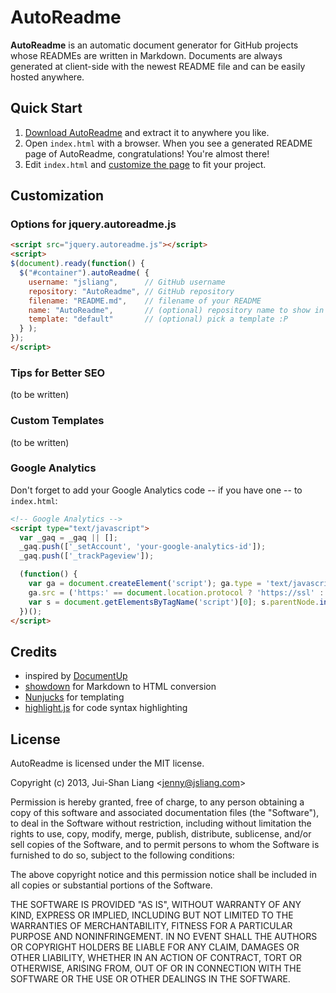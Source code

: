 # AutoReadme

**AutoReadme** is an automatic document generator for GitHub projects whose READMEs are written in Markdown.
Documents are always generated at client-side with the newest README file and can be easily hosted anywhere.


## Quick Start

1.  [Download AutoReadme](https://github.com/jsliang/AutoReadme/zipball/master) and extract it to anywhere you like.
2.  Open `index.html` with a browser. When you see a generated README page of AutoReadme, congratulations! You're almost there!
3.  Edit `index.html` and [customize the page](#customization) to fit your project.


## Customization

### Options for jquery.autoreadme.js

```html
<script src="jquery.autoreadme.js"></script>
<script>
$(document).ready(function() {
  $("#container").autoReadme( {
    username: "jsliang",      // GitHub username
    repository: "AutoReadme", // GitHub repository
    filename: "README.md",    // filename of your README
    name: "AutoReadme",       // (optional) repository name to show in the page title
    template: "default"       // (optional) pick a template :P
  } );
});
</script>
```
### Tips for Better SEO

(to be written)

### Custom Templates

(to be written)

### Google Analytics

Don't forget to add your Google Analytics code -- if you have one -- to `index.html`:

```html
<!-- Google Analytics -->
<script type="text/javascript">
  var _gaq = _gaq || [];
  _gaq.push(['_setAccount', 'your-google-analytics-id']);
  _gaq.push(['_trackPageview']);

  (function() {
    var ga = document.createElement('script'); ga.type = 'text/javascript'; ga.async = true;
    ga.src = ('https:' == document.location.protocol ? 'https://ssl' : 'http://www') + '.google-analytics.com/ga.js';
    var s = document.getElementsByTagName('script')[0]; s.parentNode.insertBefore(ga, s);
  })();
</script>
```


## Credits

*   inspired by [DocumentUp](http://documentup.com/)
*   [showdown](https://github.com/coreyti/showdown) for Markdown to HTML conversion
*   [Nunjucks](http://nunjucks.jlongster.com/) for templating
*   [highlight.js](http://softwaremaniacs.org/soft/highlight/) for code syntax highlighting


## License

AutoReadme is licensed under the MIT license.

Copyright (c) 2013, Jui-Shan Liang &lt;jenny@jsliang.com&gt;

Permission is hereby granted, free of charge, to any person obtaining a copy of this software and associated documentation files (the "Software"), to deal in the Software without restriction, including without limitation the rights to use, copy, modify, merge, publish, distribute, sublicense, and/or sell copies of the Software, and to permit persons to whom the Software is furnished to do so, subject to the following conditions:

The above copyright notice and this permission notice shall be included in all copies or substantial portions of the Software.

THE SOFTWARE IS PROVIDED "AS IS", WITHOUT WARRANTY OF ANY KIND, EXPRESS OR IMPLIED, INCLUDING BUT NOT LIMITED TO THE WARRANTIES OF MERCHANTABILITY, FITNESS FOR A PARTICULAR PURPOSE AND NONINFRINGEMENT. IN NO EVENT SHALL THE AUTHORS OR COPYRIGHT HOLDERS BE LIABLE FOR ANY CLAIM, DAMAGES OR OTHER LIABILITY, WHETHER IN AN ACTION OF CONTRACT, TORT OR OTHERWISE, ARISING FROM, OUT OF OR IN CONNECTION WITH THE SOFTWARE OR THE USE OR OTHER DEALINGS IN THE SOFTWARE.
